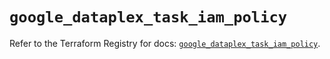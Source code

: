 # `google_dataplex_task_iam_policy`

Refer to the Terraform Registry for docs: [`google_dataplex_task_iam_policy`](https://registry.terraform.io/providers/hashicorp/google/6.40.0/docs/resources/dataplex_task_iam_policy).
